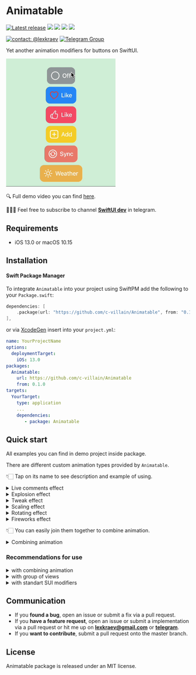 # Animatable

[![Latest release](https://img.shields.io/github/v/release/c-villain/Animatable?color=brightgreen&label=version)](https://github.com/c-villain/Animatable/releases/latest)
[![](https://img.shields.io/endpoint?url=https%3A%2F%2Fswiftpackageindex.com%2Fapi%2Fpackages%2Fc-villain%2FAnimatable%2Fbadge%3Ftype%3Dswift-versions)](https://swiftpackageindex.com/c-villain/Animatable)
[![](https://img.shields.io/endpoint?url=https%3A%2F%2Fswiftpackageindex.com%2Fapi%2Fpackages%2Fc-villain%2FAnimatable%2Fbadge%3Ftype%3Dplatforms)](https://swiftpackageindex.com/c-villain/Animatable)
[![](https://img.shields.io/badge/SPM-supported-DE5C43.svg?color=brightgreen)](https://swift.org/package-manager/)
![](https://img.shields.io/github/license/c-villain/Animatable)

[![contact: @lexkraev](https://img.shields.io/badge/contact-%40lexkraev-blue.svg?style=flat)](https://t.me/lexkraev)
[![Telegram Group](https://img.shields.io/endpoint?color=neon&style=flat-square&url=https%3A%2F%2Ftg.sumanjay.workers.dev%2Fswiftui_dev)](https://telegram.dog/swiftui_dev)

Yet another animation modifiers for buttons on SwiftUI.

<p align="left">
  <img src="Gifs/quick_single.gif" alt="" width="300">
  </p>

🔍 Full demo video you can find [here](https://t.me/swiftui_dev/222).
    
👨🏻‍💻 Feel free to subscribe to channel **[SwiftUI dev](https://t.me/swiftui_dev)** in telegram.

## Requirements

- iOS 13.0 or macOS 10.15

## Installation

#### Swift Package Manager

To integrate ```Animatable``` into your project using SwiftPM add the following to your `Package.swift`:

```swift
dependencies: [
    .package(url: "https://github.com/c-villain/Animatable", from: "0.1.0"),
],
```
or via [XcodeGen](https://github.com/yonaskolb/XcodeGen) insert into your `project.yml`:

```yaml
name: YourProjectName
options:
  deploymentTarget:
    iOS: 13.0
packages:
  Animatable:
    url: https://github.com/c-villain/Animatable
    from: 0.1.0
targets:
  YourTarget:
    type: application
    ...
    dependencies:
       - package: Animatable
```

## Quick start

All examples you can find in demo project inside package.

There are different custom animation types provided by `Animatable`.

👇🏻 Tap on its name to see description and example of using.

<details>
  <summary>Live comments effect</summary>

<p align="left">
<img src="Gifs/liveComments.gif" alt="live comments">
</p>

Use `.animate(.liveComments(stamps:),animate:)` where `stamps` is number of prints in animation activity, `animate` is flag to start animation.
                     
```swift
@State var animate: Bool = false
...
Button {
    animate.toggle()
} label: {
    HStack(spacing: 8)  {
        Image(systemName: animate ? "heart.fill" : "heart")
            .resizable()
            .scaledToFit()
            .animate(.liveComments(stamps: 4),
                     animate: animate)
            .frame(width: 24, height: 24)
            .foregroundColor(.white)

        Text("Like")
            .font(.body)
            .fontWeight(.medium)
            .foregroundColor(.white)
    }
    .padding(12)
    .background(
        Rectangle()
            .fill(.pink.opacity(0.8))
            .cornerRadius(12)
    )
}
```
</details>

<details>
  <summary>Explosion effect</summary>
  
  <p align="left">
<img src="Gifs/explosion.gif" alt="explosion">
</p>

Use `.animate(.explosive(color:),animate:)` where `color` is color of explosion in animation activity, `animate` is flag to start animation.

  ```swift
  @State var animate: Bool = false
...
  Button {
    animate.toggle()
} label: {
    HStack(spacing: 8)  {
        Image(systemName: animate ? "power" : "poweroff")
            .resizable()
            .scaledToFit()
            .animate(.explosive(color: .white),
                     animate: animate)
            .frame(width: 24, height: 24)
            .foregroundColor(.white)

        Text(animate ? "On" : "Off")
            .font(.body)
            .fontWeight(.medium)
            .foregroundColor(.white)
    }
    .padding(12)
    .background(
        Rectangle()
            .fill(.gray.opacity(0.8))
            .cornerRadius(12)
    )
}
  ```
  </details>
  
  <details>
  <summary>Tweak effect</summary>
  
  <p align="left">
<img src="Gifs/tweak.gif" alt="tweak">
</p>

Use `.animate(.tweaking(amount:,shakesPerUnit:),animate:)` where `amount` is tweak offset, `shakesPerUnit` is number of shakes in tweking, `animate` is flag to start animation.

  ```swift
  @State var animate: Bool = false
...
Button {
    animate.toggle()
} label: {
    HStack(spacing: 8)  {
        Image(systemName: animate ? "hand.thumbsup.fill" : "hand.thumbsup")
            .resizable()
            .scaledToFit()
            .animate(.tweaking(),
                     animate: animate)
            .frame(width: 24, height: 24)
            .foregroundColor(.white)

        Text("Like")
            .font(.body)
            .fontWeight(.medium)
            .foregroundColor(.white)
    }
    .padding(12)
    .background(
        Rectangle()
            .fill(.blue.opacity(0.8))
            .cornerRadius(12)
    )
}
  ```
  </details>
  
  <details>
  <summary>Scaling effect</summary>
  
  <p align="left">
<img src="Gifs/scaling.gif" alt="scaling">
</p>

Use `.animate(.scaling(scaling:),animate:)` where `scaling` is scaling factor, `animate` is flag to start animation.

  ```swift
  @State var animate: Bool = false
...
 Button {
    animate.toggle()
} label: {
    HStack(spacing: 8)  {
        Image(systemName: animate ? "plus.app.fill" : "plus.app")
            .resizable()
            .scaledToFit()
            .animate(.scaling(),
                     animate: animate)
            .frame(width: 24, height: 24)
            .foregroundColor(.white)

        Text("Add")
            .font(.body)
            .fontWeight(.medium)
            .foregroundColor(.white)
    }
    .padding(12)
    .background(
        Rectangle()
            .fill(.yellow.opacity(0.8))
            .cornerRadius(12)
    )
}
  ```
  </details>
  
<details>
  <summary>Rotating effect</summary>
  
  <p align="left">
<img src="Gifs/rotating.gif" alt="scaling">
</p>

Use `.animate(.rotating,animate:)` where `animate` is flag to start animation.

  ```swift
  @State var animate: Bool = false
...
Button {
    animate.toggle()
} label: {
    HStack(spacing: 8)  {
        Image(systemName: animate ? "arrow.triangle.2.circlepath.circle.fill" : "arrow.triangle.2.circlepath.circle")
            .resizable()
            .scaledToFit()
            .animate(.rotating,
                     animate: animate)
            .frame(width: 24, height: 24)
            .foregroundColor(.white)

        Text("Sync")
            .font(.body)
            .fontWeight(.medium)
            .foregroundColor(.white)
    }
    .padding(12)
    .background(
        Rectangle()
            .fill(.blue.opacity(0.8))
            .cornerRadius(12)
    )
}
  ```
  </details>
 
<details>
  <summary>Fireworks effect</summary>
  
  <p align="left">
<img src="Gifs/fireworks.gif" alt="fireworks">
</p>

Use `.animate(.fireworks(color:),animate:)` where `color` is color of animation, `animate` is flag to start animation.

  ```swift
  @State var animate: Bool = false
...
Button {
    animate.toggle()
} label: {
    HStack(spacing: 8)  {
        Image(systemName: animate ? "sun.max.fill" : "sun.max")
            .resizable()
            .scaledToFit()
            .animate(.fireworks(color: .white),
                     animate: animate)
            .frame(width: 24, height: 24)
            .foregroundColor(.white)

        Text("Weather")
            .font(.body)
            .fontWeight(.medium)
            .foregroundColor(.white)
    }
    .padding(12)
    .background(
        Rectangle()
            .fill(.blue.opacity(0.8))
            .cornerRadius(12)
    )
}
  ```
  </details>
  
  
  👇🏻 You can easily join them together to combine animation.
  
  <details>
  <summary>Combining animation</summary>
  
  <p align="left">
<img src="Gifs/combined.gif" alt="combined">
</p>

Use sequence of `.animate(type:,animate:)` to get multiple animation effect.

  ```swift
  @State var animate: Bool = false
...
Button {
    animate.toggle()
} label: {
    HStack(spacing: 8)  {
        Image(systemName: animate ? "sun.max.fill" : "sun.max")
            .resizable()
            .scaledToFit()
            .animate(.rotating,
                     animate: animate)
            .animate(.explosive(color: .red, factor: 2.0),
                     animate: animate)
            .animate(.explosive(color: .blue, factor: 1.4),
                     animate: animate)
            .animate(.fireworks(color: .yellow, factor: 3.5),
                     animate: animate)
            .frame(width: 24, height: 24)
            .foregroundColor(.red)

        Text("Combined")
            .font(.body)
            .fontWeight(.medium)
            .foregroundColor(.white)
    }
    .padding(12)
    .background(
        Rectangle()
            .fill(.blue.opacity(0.6))
            .cornerRadius(12)
    )
}
  ```
  </details>
  
### Recommendations for use

<details>
  <summary>with combining animation</summary>
  
  Order in sequence of `.animate(type:,animate:)` is really important!
  
  Feel the difference in the next example:

```swift
@State var animate: Bool = false
...
 Button {
    animate.toggle()
} label: {
    HStack(spacing: 8)  {
        Image(systemName: multiple ? "sun.max.fill" : "sun.max")
            .resizable()
            .scaledToFit()
            .animate(.liveComments(stamps: 4),
                     animate: animate)
            .animate(.rotating,
                     animate: animate)
            .animate(.explosive(color: .red, factor: 2.0),
                     animate: animate)
            .animate(.explosive(color: .blue, factor: 1.4),
                     animate: animate)
            .animate(.fireworks(color: .yellow, factor: 3.0),
                     animate: animate)
            .frame(width: 24, height: 24)
            .foregroundColor(.red)

        Text("Weather")
            .font(.body)
            .fontWeight(.medium)
            .foregroundColor(.white)
    }
    .padding(12)
    .background(
        Rectangle()
            .fill(.blue.opacity(0.6))
            .cornerRadius(12)
    )
}
```

Using this sequence of `.animate(...)` leads to such behaviour:

  <p align="left">
<img src="Gifs/problem1.gif" alt="problem1">
</p>

To get expected behaviour this we should change the order in chain:

```swift
@State var animate: Bool = false
...
 Button {
    animate.toggle()
} label: {
    HStack(spacing: 8)  {
        Image(systemName: multiple ? "sun.max.fill" : "sun.max")
            .resizable()
            .scaledToFit()
            .animate(.rotating,                // <== Look here!
                     animate: animate)
            .animate(.liveComments(stamps: 4), // <== Look here!
                     animate: animate)
            .animate(.explosive(color: .red, factor: 2.0),
                     animate: animate)
            .animate(.explosive(color: .blue, factor: 1.4),
                     animate: animate)
            .animate(.fireworks(color: .yellow, factor: 3.0),
                     animate: animate)
            .frame(width: 24, height: 24)
            .foregroundColor(.red)

        Text("Weather")
            .font(.body)
            .fontWeight(.medium)
            .foregroundColor(.white)
    }
    .padding(12)
    .background(
        Rectangle()
            .fill(.blue.opacity(0.6))
            .cornerRadius(12)
    )
}
```
The result:

  <p align="left">
<img src="Gifs/fix1.gif" alt="erro1">
</p>

</details>

  <details>
  <summary>with group of views</summary>

Use can use `.animate(...)` not only for one view but for group of views

  ```swift
  @State var animate: Bool = false
...
Button {
    animate.toggle()
} label: {
    HStack(spacing: 8)  {
        Image(systemName: animate ? "heart.fill" : "heart")
            .resizable()
            .scaledToFit()
            .frame(width: 24, height: 24)
            .foregroundColor(.red)

        Text("Like")
            .font(.body)
            .fontWeight(.medium)
            .foregroundColor(.red)
    }
    .animate(.liveComments(stamps: 4), // <== Look here!
             animate: animate)
    .padding(12)
    .background(
        Rectangle()
            .fill(.blue.opacity(0.8))
            .cornerRadius(12)
    )
}
  ```
  
  The result:
  
   <p align="left">
<img src="Gifs/example1.gif" alt="example1">
</p>

  </details>

</details>

  <details>
  <summary>with standart SUI modifiers</summary>

Be careful with standard SUI modifiers. It may cause different side effects.

For example [`cornerRadius`](https://developer.apple.com/documentation/quartzcore/calayer/1410818-cornerradius) crops the modified view. 

  ```swift
  @State var animate: Bool = false
...
Button {
    animate.toggle()
} label: {
    HStack(spacing: 8)  {
        Image(systemName: liveComments ? "heart.fill" : "heart")
            .resizable()
            .scaledToFit()
            .animate(.liveComments(stamps: 4),
                     animate: animate)
            .frame(width: 24, height: 24)
            .foregroundColor(.red)

        Text("Like")
            .font(.body)
            .fontWeight(.medium)
            .foregroundColor(.white)
    }
    .padding(12)
    .background (
        Color.blue.opacity(0.8)
    )
    .cornerRadius(12) // <== Look here!
}
  ```
  
  The result:
  
   <p align="left">
<img src="Gifs/problem2.gif" alt="problem2">
</p>

I recommend you to use it in the `.background` to get expected behaviour:

  ```swift
.background ( // <== Look here
    Rectangle()
        .fill(.blue.opacity(0.8))
        .cornerRadius(12) // <== Look here
)
  ```
  
  </details>

## Communication

- If you **found a bug**, open an issue or submit a fix via a pull request.
- If you **have a feature request**, open an issue or submit a implementation via a pull request or hit me up on **lexkraev@gmail.com** or **[telegram](https://t.me/lexkraev)**.
- If you **want to contribute**, submit a pull request onto the master branch.

## License

Animatable package is released under an MIT license.
